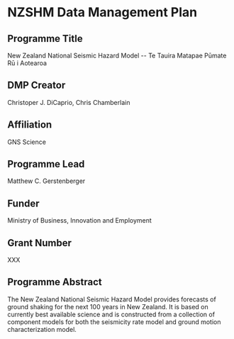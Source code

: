 # NZSHM Data Management Plan

## Programme Title
New Zealand National Seismic Hazard Model -- Te Tauira Matapae Pūmate Rū i Aotearoa

## DMP Creator
Christoper J. DiCaprio, Chris Chamberlain
## Affiliation
GNS Science
## Programme Lead
Matthew C. Gerstenberger
## Funder
Ministry of Business, Innovation and Employment

## Grant Number
XXX

## Programme Abstract
The New Zealand National Seismic Hazard Model provides forecasts of ground shaking for the next 100 years in New Zealand. It is based on currently best available science and is constructed from a collection of component models for both the seismicity rate model and ground motion characterization model.